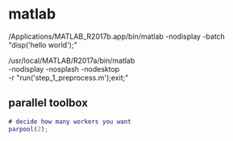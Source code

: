 # matlab

/Applications/MATLAB_R2017b.app/bin/matlab -nodisplay -batch "disp('hello world');"


/usr/local/MATLAB/R2017a/bin/matlab \
    -nodisplay -nosplash -nodesktop \
    -r "run('step_1_preprocess.m');exit;"

## parallel toolbox

```matlab
# decide how many workers you want
parpool(2);
```
